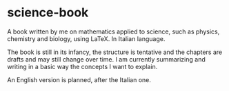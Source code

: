 # science-book
A book written by me on mathematics applied to science, such as physics, chemistry and biology, using LaTeX. In Italian language.

The book is still in its infancy, the structure is tentative and the chapters are drafts and may still change over time. I am currently summarizing and writing in a basic way the concepts I want to explain.


An English version is planned, after the Italian one.
